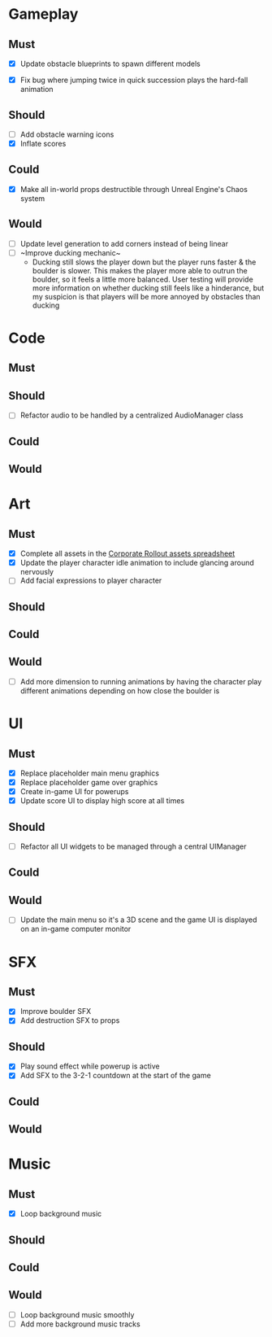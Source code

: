 # Gameplay
## Must
- [x] Update obstacle blueprints to spawn different models
- [x] Fix bug where jumping twice in quick succession plays the hard-fall animation


## Should
- [ ] Add obstacle warning icons
- [x] Inflate scores

## Could
- [x] Make all in-world props destructible through Unreal Engine's Chaos system

## Would
- [ ] Update level generation to add corners instead of being linear
- [ ] ~Improve ducking mechanic~
    - Ducking still slows the player down but the player runs faster & the boulder is slower. This makes the player more able to outrun the boulder, so it feels a little more balanced. User testing will provide more information on whether ducking still feels like a hinderance, but my suspicion is that players will be more annoyed by obstacles than ducking


# Code
## Must

## Should
- [ ] Refactor audio to be handled by a centralized AudioManager class

## Could

## Would


# Art
## Must
- [x] Complete all assets in the [Corporate Rollout assets spreadsheet](https://docs.google.com/spreadsheets/d/191MOwSGsKXqwEgvzihiEf_zCXeHrzPd34X6nVXWNiSo/edit#gid=0)
- [x] Update the player character idle animation to include glancing around nervously
- [ ] Add facial expressions to player character

## Should

## Could

## Would
- [ ] Add more dimension to running animations by having the character play different animations depending on how close the boulder is


# UI
## Must
- [x] Replace placeholder main menu graphics
- [x] Replace placeholder game over graphics
- [x] Create in-game UI for powerups
- [x] Update score UI to display high score at all times

## Should
- [ ] Refactor all UI widgets to be managed through a central UIManager

## Could
## Would
- [ ] Update the main menu so it's a 3D scene and the game UI is displayed on an in-game computer monitor


# SFX
## Must
- [x] Improve boulder SFX
- [x] Add destruction SFX to props

## Should
- [x] Play sound effect while powerup is active
- [x] Add SFX to the 3-2-1 countdown at the start of the game

## Could

## Would


# Music
## Must
- [x] Loop background music

## Should
## Could
## Would
- [ ] Loop background music smoothly
- [ ] Add more background music tracks
